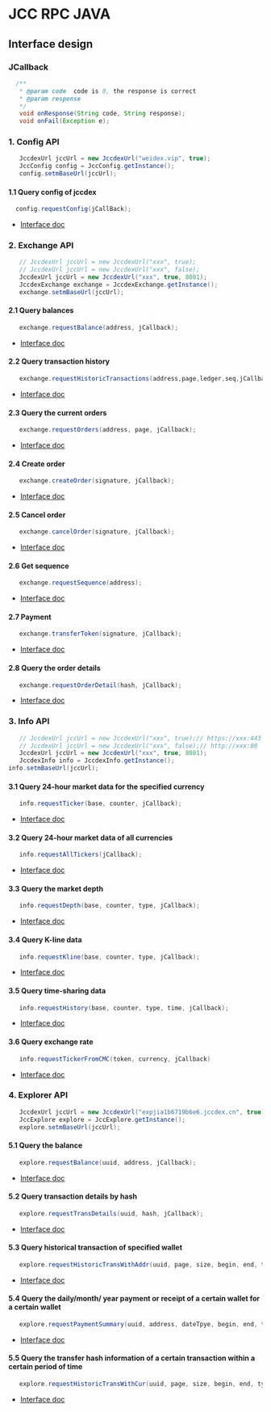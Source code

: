 <!-- markdownlint-disable MD024 -->
<!-- markdownlint-disable MD033 -->
<!-- markdownlint-disable MD046 -->
<!-- markdownlint-disable MD029 -->

# JCC RPC JAVA

## Interface design

### JCallback

```java
  /**
   * @param code  code is 0, the response is correct
   * @param response
   */
   void onResponse(String code, String response);
   void onFail(Exception e);
```

### 1. Config API

```java
   JccdexUrl jccUrl = new JccdexUrl("weidex.vip", true);
   JccConfig config = JccConfig.getInstance();
   config.setmBaseUrl(jccUrl);
```

#### 1.1 Query config of jccdex

```java
  config.requestConfig(jCallBack);
```

* [Interface doc](https://github.com/JCCDex/JingChang-Document/blob/master/EN/Jingchang-RPC-Server-EN.md#11-get-config-data)

### 2. Exchange API

```java
   // JccdexUrl jccUrl = new JccdexUrl("xxx", true);
   // JccdexUrl jccUrl = new JccdexUrl("xxx", false);
   JccdexUrl jccUrl = new JccdexUrl("xxx", true, 8081);
   JccdexExchange exchange = JccdexExchange.getInstance();
   exchange.setmBaseUrl(jccUrl);
```

#### 2.1 Query balances

```java
   exchange.requestBalance(address, jCallback);
```

* [Interface doc](https://github.com/JCCDex/JingChang-Document/blob/master/EN/Jingchang-RPC-Server-EN.md#21-get-balances)

#### 2.2 Query transaction history

```java
   exchange.requestHistoricTransactions(address,page,ledger,seq,jCallback);
```

* [Interface doc](https://github.com/JCCDex/JingChang-Document/blob/master/EN/Jingchang-RPC-Server-EN.md#22-get-transaction-history)

#### 2.3 Query the current orders

```java
   exchange.requestOrders(address, page, jCallback);
```

* [Interface doc](https://github.com/JCCDex/JingChang-Document/blob/master/EN/Jingchang-RPC-Server-EN.md#24-get-the-current-pending-order)

#### 2.4 Create order

```java
   exchange.createOrder(signature, jCallback);
```

* [Interface doc](https://github.com/JCCDex/JingChang-Document/blob/master/EN/Jingchang-RPC-Server-EN.md#25-create-ordera)

#### 2.5 Cancel order

```java
   exchange.cancelOrder(signature, jCallback);
```

* [Interface doc](https://github.com/JCCDex/JingChang-Document/blob/master/EN/Jingchang-RPC-Server-EN.md#26-cancel-order)

#### 2.6 Get sequence

```java
   exchange.requestSequence(address);
```

* [Interface doc](https://github.com/JCCDex/JingChang-Document/blob/master/EN/Jingchang-RPC-Server-EN.md#27-get-sequence)

#### 2.7 Payment

```java
   exchange.transferToken(signature, jCallback);
```

* [Interface doc](https://github.com/JCCDex/JingChang-Document/blob/master/EN/Jingchang-RPC-Server-EN.md#28-transfer)

#### 2.8 Query the order details

```java
   exchange.requestOrderDetail(hash, jCallback);
```

* [Interface doc](https://github.com/JCCDex/JingChang-Document/blob/master/EN/Jingchang-RPC-Server-EN.md#29-get-order-details)

### 3. Info API

```java
   // JccdexUrl jccUrl = new JccdexUrl("xxx", true);// https://xxx:443
   // JccdexUrl jccUrl = new JccdexUrl("xxx", false);// http://xxx:80
   JccdexUrl jccUrl = new JccdexUrl("xxx", true, 8081);
   JccdexInfo info = JccdexInfo.getInstance();
info.setmBaseUrl(jccUrl);
```

#### 3.1 Query 24-hour market data for the specified currency

```java
   info.requestTicker(base, counter, jCallback);
```

* [Interface doc](https://github.com/JCCDex/JingChang-Document/blob/master/EN/Jingchang-RPC-Server-EN.md#31-get-24-hour-market-data-for-the-specified-currency)

#### 3.2 Query 24-hour market data of all currencies

```java
   info.requestAllTickers(jCallback);
```

* [Interface doc](https://github.com/JCCDex/JingChang-Document/blob/master/EN/Jingchang-RPC-Server-EN.md#32-get-24-hour-market-data-for-all-currencies)

#### 3.3 Query the market depth

```java
   info.requestDepth(base, counter, type, jCallback);
```

* [Interface doc](https://github.com/JCCDex/JingChang-Document/blob/master/EN/Jingchang-RPC-Server-EN.md#33-get-market-depth)
  
#### 3.4 Query K-line data

```java
   info.requestKline(base, counter, type, jCallback);
```

* [Interface doc](https://github.com/JCCDex/JingChang-Document/blob/master/EN/Jingchang-RPC-Server-EN.md#34-get-k-line-data)

#### 3.5 Query time-sharing data

```java
   info.requestHistory(base, counter, type, time, jCallback);
```

* [Interface doc](https://github.com/JCCDex/JingChang-Document/blob/master/EN/Jingchang-RPC-Server-EN.md#35-get-time-sharing-data)

#### 3.6 Query exchange rate

```java
   info.requestTickerFromCMC(token, currency, jCallback)
```

* [Interface doc](https://github.com/JCCDex/JingChang-Document/blob/master/EN/Jingchang-RPC-Server-EN.md#36-get-inter-currency-exchange-rates)

### 4. Explorer API

```java
   JccdexUrl jccUrl = new JccdexUrl("expjia1b6719b6e6.jccdex.cn", true);
   JccExplore explore = JccExplore.getInstance();
   explore.setmBaseUrl(jccUrl);
```

#### 5.1 Query the balance

```java
   explore.requestBalance(uuid, address, jCallback);
```

* [Interface doc](https://github.com/JCCDex/JingChang-Document/blob/master/EN/Jingchang-Explorer-Server-EN.md#51-query-the-balance-of-the-specified-wallet-including-the-balance-of-all-tokens-and-the-frozen-quantity-of-all-tokens
)

#### 5.2 Query transaction details by hash

```java
   explore.requestTransDetails(uuid, hash, jCallback);
```

* [Interface doc](https://github.com/JCCDex/JingChang-Document/blob/master/EN/Jingchang-Explorer-Server-EN.md#3-query-transaction-details-by-hash)

#### 5.3 Query historical transaction of specified wallet

```java
   explore.requestHistoricTransWithAddr(uuid, page, size, begin, end, type, currency, address, jCallback);
```

* [Interface doc](https://github.com/JCCDex/JingChang-Document/blob/master/EN/Jingchang-Explorer-Server-EN.md#53-query-historical-transaction-of-specified-wallet)

#### 5.4 Query the daily/month/ year payment or receipt of a certain wallet for a certain wallet

```java
   explore.requestPaymentSummary(uuid, address, dateTpye, begin, end, type, token, jCallback);
```

* [Interface doc](https://github.com/JCCDex/JingChang-Document/blob/master/EN/Jingchang-Explorer-Server-EN.md#11-query-the-dailymonth-year-payment-or-receipt-of-a-certain-wallet-for-a-certain-wallet)

#### 5.5 Query the transfer hash information of a certain transaction within a certain period of time

```java
   explore.requestHistoricTransWithCur(uuid, page, size, begin, end, type, currency, jCallback);
```

* [Interface doc](https://github.com/JCCDex/JingChang-Document/blob/master/EN/Jingchang-Explorer-Server-EN.md#10-query-the-transfer-hash-information-of-a-certain-transaction-within-a-certain-period-of-time)
